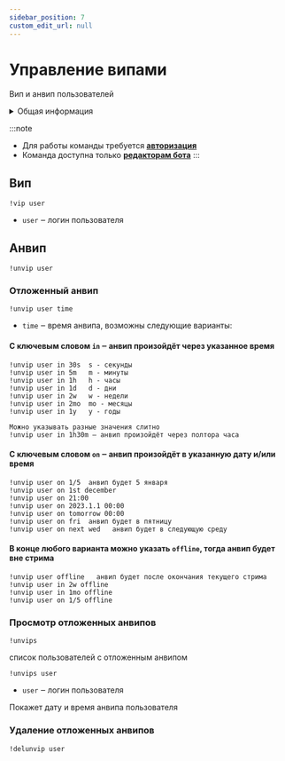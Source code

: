 ```yaml
---
sidebar_position: 7
custom_edit_url: null
---
```


# Управление випами

Вип и анвип пользователей

<details>
  <summary>Общая информация</summary>
  <ul>
    <li><b>Название:</b> vip</li>
    <li><b>Элиасы:</b> unvip, unvips, delunvip</li>
    <li><b>Кулдаун:</b> общий 3 секунды</li>
    <li><a href="https://github.com/Relanit/ModBoty/blob/master/ModBoty/cogs/vips.py"><b>Исходный код</b></a></li>
  </ul>
</details>

:::note
- Для работы команды требуется **[авторизация](../auth.md)**
- Команда доступна только **[редакторам бота](./editors.md)**
:::

## Вип
`!vip user`
- `user` ‒ логин пользователя

## Анвип

`!unvip user`

### Отложенный анвип

`!unvip user time`
- `time` ‒ время анвипа, возможны следующие варианты:

#### С ключевым словом `in` ‒ анвип произойдёт через указанное время

    !unvip user in 30s  s - секунды
    !unvip user in 5m   m - минуты
    !unvip user in 1h   h - часы
    !unvip user in 1d   d - дни
    !unvip user in 2w   w - недели
    !unvip user in 2mo  mo - месяцы
    !unvip user in 1y   y - годы

    Можно указывать разные значения слитно
    !unvip user in 1h30m ‒ анвип произойдёт через полтора часа


#### С ключевым словом `on` ‒ анвип произойдёт в указанную дату и/или время

    !unvip user on 1/5  анвип будет 5 января
    !unvip user on 1st december
    !unvip user on 21:00
    !unvip user on 2023.1.1 00:00
    !unvip user on tomorrow 00:00
    !unvip user on fri  анвип будет в пятницу
    !unvip user on next wed   анвип будет в следующую среду

#### В конце любого варианта можно указать `offline`, тогда анвип будет вне стрима

    !unvip user offline   анвип будет после окончания текущего стрима
    !unvip user in 2w offline
    !unvip user in 1mo offline
    !unvip user on 1/5 offline


### Просмотр отложенных анвипов

`!unvips`

список пользователей с отложенным анвипом

`!unvips user`
- `user` ‒ логин пользователя

Покажет дату и время анвипа пользователя

### Удаление отложенных анвипов

`!delunvip user`